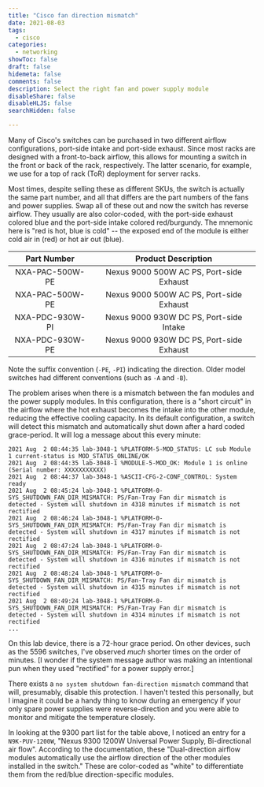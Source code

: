 ```yaml
---
title: "Cisco fan direction mismatch"
date: 2021-08-03
tags:
  - cisco
categories:
  - networking
showToc: false
draft: false
hidemeta: false
comments: false
description: Select the right fan and power supply module
disableShare: false
disableHLJS: false
searchHidden: false

---
```

Many of Cisco's switches can be purchased in two different airflow
configurations, port-side intake and port-side exhaust.  Since most
racks are designed with a front-to-back airflow, this allows for
mounting a switch in the front or back of the rack, respectively.  The
latter scenario, for example, we use for a top of rack (ToR) deployment
for server racks.

Most times, despite selling these as different SKUs, the switch is
actually the same part number, and all that differs are the part numbers
of the fans and power supplies.  Swap all of these out and now the
switch has reverse airflow.  They usually are also color-coded, with
the port-side exhaust colored blue and the port-side intake colored
red/burgundy.  The mnemonic here is "red is hot, blue is cold" -- the
exposed end of the module is either cold air in (red) or hot air out
(blue).

| Part Number       | Product Description                       |
| :---------------: | :---------------------------------------: |
| NXA-PAC-500W-PE   | Nexus 9000 500W AC PS, Port-side Exhaust  |
| NXA-PAC-500W-PE   | Nexus 9000 500W AC PS, Port-side Exhaust  |
| NXA-PDC-930W-PI   | Nexus 9000 930W DC PS, Port-side Intake   |
| NXA-PDC-930W-PE   | Nexus 9000 930W DC PS, Port-side Exhaust  |

Note the suffix convention (`-PE`, `-PI`) indicating the direction.  Older
model switches had different conventions (such as `-A` and `-B`).

The problem arises when there is a mismatch between the fan modules and
the power supply modules.  In this configuration, there is a "short
circuit" in the airflow where the hot exhaust becomes the intake
into the other module, reducing the effective cooling capacity.  In
its default configuration, a switch will detect this mismatch and
automatically shut down after a hard coded grace-period.  It will log a
message about this every minute:

```text
2021 Aug  2 08:44:35 lab-3048-1 %PLATFORM-5-MOD_STATUS: LC sub Module 1 current-status is MOD_STATUS_ONLINE/OK
2021 Aug  2 08:44:35 lab-3048-1 %MODULE-5-MOD_OK: Module 1 is online (Serial number: XXXXXXXXXXX)
2021 Aug  2 08:44:37 lab-3048-1 %ASCII-CFG-2-CONF_CONTROL: System ready
2021 Aug  2 08:45:24 lab-3048-1 %PLATFORM-0-SYS_SHUTDOWN_FAN_DIR_MISMATCH: PS/Fan-Tray Fan dir mismatch is detected - System will shutdown in 4318 minutes if mismatch is not rectified
2021 Aug  2 08:46:24 lab-3048-1 %PLATFORM-0-SYS_SHUTDOWN_FAN_DIR_MISMATCH: PS/Fan-Tray Fan dir mismatch is detected - System will shutdown in 4317 minutes if mismatch is not rectified
2021 Aug  2 08:47:24 lab-3048-1 %PLATFORM-0-SYS_SHUTDOWN_FAN_DIR_MISMATCH: PS/Fan-Tray Fan dir mismatch is detected - System will shutdown in 4316 minutes if mismatch is not rectified
2021 Aug  2 08:48:24 lab-3048-1 %PLATFORM-0-SYS_SHUTDOWN_FAN_DIR_MISMATCH: PS/Fan-Tray Fan dir mismatch is detected - System will shutdown in 4315 minutes if mismatch is not rectified
2021 Aug  2 08:49:24 lab-3048-1 %PLATFORM-0-SYS_SHUTDOWN_FAN_DIR_MISMATCH: PS/Fan-Tray Fan dir mismatch is detected - System will shutdown in 4314 minutes if mismatch is not rectified
...
```

On this lab device, there is a 72-hour grace period.  On other devices,
such as the 5596 switches, I've observed _much_ shorter times on the
order of minutes.  [I wonder if the system message author was making an
intentional pun when they used "rectified" for a power supply error.]

There exists a `no system shutdown fan-direction mismatch` command
that will, presumably, disable this protection.  I haven't tested this
personally, but I imagine it could be a handy thing to know during an
emergency if your only spare power supplies were reverse-direction and
you were able to monitor and mitigate the temperature closely.

In looking at the 9300 part list for the table above, I noticed an
entry for a `N9K-PUV-1200W`, "Nexus 9300 1200W Universal Power Supply,
Bi-directional air flow".  According to the documentation, these
"Dual-direction airflow modules automatically use the airflow direction
of the other modules installed in the switch."  These are color-coded
as "white" to differentiate them from the red/blue direction-specific
modules.
